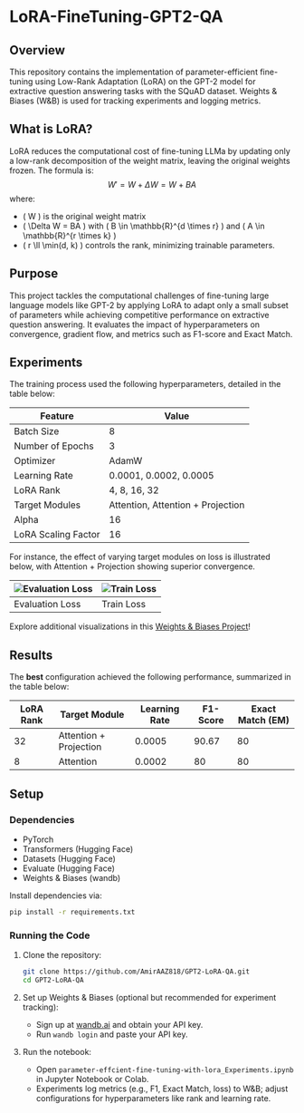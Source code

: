 # LoRA-FineTuning-GPT2-QA

## Overview

This repository contains the implementation of parameter-efficient fine-tuning using Low-Rank Adaptation (LoRA) on the GPT-2 model for extractive question answering tasks with the SQuAD dataset. Weights & Biases (W&B) is used for tracking experiments and logging metrics.

## What is LoRA?

LoRA reduces the computational cost of fine-tuning LLMa by updating only a low-rank decomposition of the weight matrix, leaving the original weights frozen. The formula is: $$ W' = W + \Delta W = W + BA $$ where: 
- \( W \) is the original weight matrix
- \( \Delta W = BA \) with \( B \in \mathbb{R}^{d \times r} \) and \( A \in \mathbb{R}^{r \times k} \)
- \( r \ll \min(d, k) \) controls the rank, minimizing trainable parameters.

## Purpose

This project tackles the computational challenges of fine-tuning large language models like GPT-2 by applying LoRA to adapt only a small subset of parameters while achieving competitive performance on extractive question answering. It evaluates the impact of hyperparameters on convergence, gradient flow, and metrics such as F1-score and Exact Match.

## Experiments

The training process used the following hyperparameters, detailed in the table below:

| Feature            | Value                  |
|--------------------|-------------------------|
| Batch Size         | 8                      |
| Number of Epochs   | 3                      |
| Optimizer          | AdamW                  |
| Learning Rate      | 0.0001, 0.0002, 0.0005|
| LoRA Rank          | 4, 8, 16, 32           |
| Target Modules     | Attention, Attention + Projection |
| Alpha              | 16                     |
| LoRA Scaling Factor| 16                     |

For instance, the effect of varying target modules on loss is illustrated below, with Attention + Projection showing superior convergence.

| ![Evaluation Loss](GPT2-LoRA-QA\Assets\eval_loss_tm.png) | ![Train Loss](GPT2-LoRA-QA\Assets\train_loss_tm.png) |
|---------------------------|---------------------------|
| Evaluation Loss               | Train Loss                 |

Explore additional visualizations in this [Weights & Biases Project](https://wandb.ai/amiraaz/Parameter-Efficient%20Fine-tuning%20of%20GPT-2%20with%20LoRA?nw=nwuseramiraaz)!

## Results

The **best** configuration achieved the following performance, summarized in the table below:

| LoRA Rank | Target Module     | Learning Rate | F1-Score | Exact Match (EM) |
|-----------|-------------------|---------------|----------|------------------|
| 32        | Attention + Projection | 0.0005        | 90.67    | 80               |
| 8         | Attention         | 0.0002        | 80       | 80               |

## Setup

### Dependencies

- PyTorch
- Transformers (Hugging Face)
- Datasets (Hugging Face)
- Evaluate (Hugging Face)
- Weights & Biases (wandb)

Install dependencies via:

```bash
pip install -r requirements.txt
```

### Running the Code

1. Clone the repository:

   ```bash
   git clone https://github.com/AmirAAZ818/GPT2-LoRA-QA.git
   cd GPT2-LoRA-QA
   ```

2. Set up Weights & Biases (optional but recommended for experiment tracking):
   - Sign up at [wandb.ai](https://wandb.ai) and obtain your API key.
   - Run `wandb login` and paste your API key.

3. Run the notebook:
   - Open `parameter-effcient-fine-tuning-with-lora_Experiments.ipynb` in Jupyter Notebook or Colab.
   - Experiments log metrics (e.g., F1, Exact Match, loss) to W&B; adjust configurations for hyperparameters like rank and learning rate.